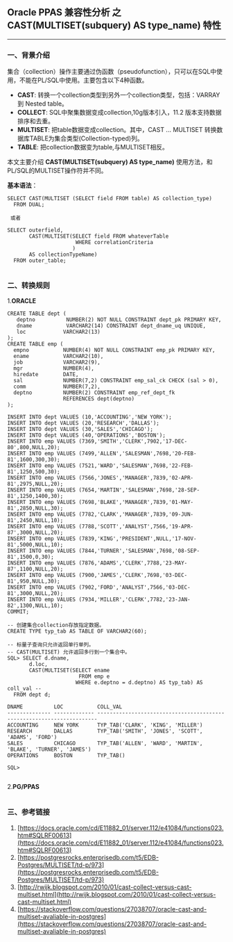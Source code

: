 ## Oracle PPAS 兼容性分析 之 CAST(MULTISET(subquery) AS type_name) 特性
---

### 一、背景介绍
集合（collection）操作主要通过伪函数（pseudofunction），只可以在SQL中使用，不能在PL/SQL中使用。主要包含以下4种函数。
+ **CAST**: 转换一个collection类型到另外一个collection类型，包括：VARRAY 到 Nested table。
+ **COLLECT**: SQL中聚集数据变成collection,10g版本引入，11.2 版本支持数据排序和去重。
+ **MULTISET**: 把table数据变成collection。其中，CAST ... MULTISET 转换数据库TABLE为集合类型(Collection-typed)列。
+ **TABLE**: 把collection数据变为table,与MULTISET相反。

本文主要介绍 **CAST(MULTISET(subquery) AS type_name)** 使用方法，和PL/SQL的MULTISET操作符并不同。

**基本语法**：
```
SELECT CAST(MULTISET (SELECT field FROM table) AS collection_type)
  FROM DUAL;
  
 或者
 
SELECT outerfield,
       CAST(MULTISET(SELECT field FROM whateverTable
                      WHERE correlationCriteria
                     )
       AS collectionTypeName) 
  FROM outer_table;
 
```

### 二、转换规则
1.**ORACLE**
```
CREATE TABLE dept (
   deptno          NUMBER(2) NOT NULL CONSTRAINT dept_pk PRIMARY KEY,
   dname           VARCHAR2(14) CONSTRAINT dept_dname_uq UNIQUE,
   loc            VARCHAR2(13)
);
CREATE TABLE emp (
  empno           NUMBER(4) NOT NULL CONSTRAINT emp_pk PRIMARY KEY,
  ename           VARCHAR2(10),
  job             VARCHAR2(9),
  mgr             NUMBER(4),
  hiredate        DATE,
  sal             NUMBER(7,2) CONSTRAINT emp_sal_ck CHECK (sal > 0),
  comm            NUMBER(7,2),
  deptno          NUMBER(2) CONSTRAINT emp_ref_dept_fk
                  REFERENCES dept(deptno)
);

INSERT INTO dept VALUES (10,'ACCOUNTING','NEW YORK');
INSERT INTO dept VALUES (20,'RESEARCH','DALLAS');
INSERT INTO dept VALUES (30,'SALES','CHICAGO');
INSERT INTO dept VALUES (40,'OPERATIONS','BOSTON');
INSERT INTO emp VALUES (7369,'SMITH','CLERK',7902,'17-DEC-80',800,NULL,20);
INSERT INTO emp VALUES (7499,'ALLEN','SALESMAN',7698,'20-FEB-81',1600,300,30);
INSERT INTO emp VALUES (7521,'WARD','SALESMAN',7698,'22-FEB-81',1250,500,30);
INSERT INTO emp VALUES (7566,'JONES','MANAGER',7839,'02-APR-81',2975,NULL,20);
INSERT INTO emp VALUES (7654,'MARTIN','SALESMAN',7698,'28-SEP-81',1250,1400,30);
INSERT INTO emp VALUES (7698,'BLAKE','MANAGER',7839,'01-MAY-81',2850,NULL,30);
INSERT INTO emp VALUES (7782,'CLARK','MANAGER',7839,'09-JUN-81',2450,NULL,10);
INSERT INTO emp VALUES (7788,'SCOTT','ANALYST',7566,'19-APR-87',3000,NULL,20);
INSERT INTO emp VALUES (7839,'KING','PRESIDENT',NULL,'17-NOV-81',5000,NULL,10);
INSERT INTO emp VALUES (7844,'TURNER','SALESMAN',7698,'08-SEP-81',1500,0,30);
INSERT INTO emp VALUES (7876,'ADAMS','CLERK',7788,'23-MAY-87',1100,NULL,20);
INSERT INTO emp VALUES (7900,'JAMES','CLERK',7698,'03-DEC-81',950,NULL,30);
INSERT INTO emp VALUES (7902,'FORD','ANALYST',7566,'03-DEC-81',3000,NULL,20);
INSERT INTO emp VALUES (7934,'MILLER','CLERK',7782,'23-JAN-82',1300,NULL,10);
COMMIT;

-- 创建集合collection存放指定数据。
CREATE TYPE typ_tab AS TABLE OF VARCHAR2(60);

-- 标量子查询只允许返回单行单列。
-- CAST(MULTISET) 允许返回多行到一个集合中。
SQL> SELECT d.dname,
       d.loc,
       CAST(MULTISET(SELECT ename
                       FROM emp e
                      WHERE e.deptno = d.deptno) AS typ_tab) AS coll_val -- 
  FROM dept d;

DNAME          LOC           COLL_VAL
-------------- ------------- ----------------------------------------------------------------------
ACCOUNTING     NEW YORK      TYP_TAB('CLARK', 'KING', 'MILLER')
RESEARCH       DALLAS        TYP_TAB('SMITH', 'JONES', 'SCOTT', 'ADAMS', 'FORD')
SALES          CHICAGO       TYP_TAB('ALLEN', 'WARD', 'MARTIN', 'BLAKE', 'TURNER', 'JAMES')
OPERATIONS     BOSTON        TYP_TAB()

SQL>  
 
```

2.**PG/PPAS**
```

```

### 三、参考链接
1. [https://docs.oracle.com/cd/E11882_01/server.112/e41084/functions023.htm#SQLRF00613](https://docs.oracle.com/cd/E11882_01/server.112/e41084/functions023.htm#SQLRF00613)
2. [https://postgresrocks.enterprisedb.com/t5/EDB-Postgres/MULTISET/td-p/973](https://postgresrocks.enterprisedb.com/t5/EDB-Postgres/MULTISET/td-p/973)
3. [http://rwijk.blogspot.com/2010/01/cast-collect-versus-cast-multiset.html](http://rwijk.blogspot.com/2010/01/cast-collect-versus-cast-multiset.html)
4. [https://stackoverflow.com/questions/27038707/oracle-cast-and-multiset-avaliable-in-postgres](https://stackoverflow.com/questions/27038707/oracle-cast-and-multiset-avaliable-in-postgres)
